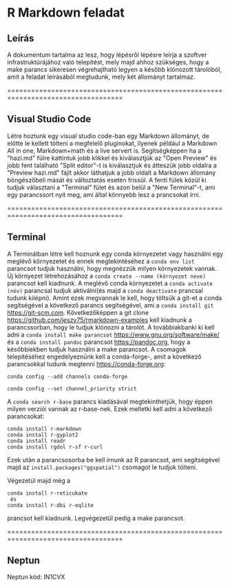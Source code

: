 # R Markdown feladat

## Leírás

A dokumentum tartalma az lesz, hogy lépésről lépésre leírja a szoftver infrastruktúrájához való telepítést, mely majd ahhoz szükséges, hogy a make parancs sikeresen végrehajtható legyen a később klónozott tárolóból, amit a feladat leírásából megtudunk, mely két állományt tartalmaz.

===================================================================================

## Visual Studio Code

Létre hoztunk egy visual studio code-ban egy Markdown állományt, de előtte le kellett tölteni a megfelelő pluginokat, ilyenek például a Markdown All in one, Markdown+math és a live servert is. Segítségképpen ha a "hazi.md" fülre kattintuk jobb klikkel és kiválasztjük az "Open Preview" és jobb fent található "Split editor"-t is kiválasztjuk és átteszük jobb oldalra a "Preview hazi.md" fájlt akkor láthatjuk a jobb oldalt a Markdown állomány böngészőbeli mását és változtatás esetén frissül. A fenti fülek közül ki tudjuk választani a "Terminal" fület és azon belül a "New Terminal"-t, ami egy parancssort nyit meg, ami által könnyebb lesz a prancsokat írni.

===================================================================================

## Terminal

A Terminálban létre kell hoznunk egy conda környezetet vagy használni egy meglévő környezetet és ennek megtekintéséhez a ```conda env list``` parancsot tudjuk használni, hogy megnézzük milyen környezetek vannak. Új környezet létrehozásához a ```conda create --name (környezet neve)``` parancsot kell kiadnunk. A meglévő conda környezetet a ```conda activate (név)``` parancsal tudjuk aktiválni(és majd a ```conda deactivate``` prancsal tudunk kilépni). Amint ezek megvannak le kell, hogy töltsük a git-et a conda segítségével a következő parancs segítségével, ami a 
```conda install git ```https://git-scm.com. Következőképpen a git clone https://github.com/jeszy75/rmarkdown-examples kell kiadnunk a parancssorban, hogy le tudjuk klónozni a tárolót. A továbbiakbanki ki kell adni a ```conda install make parancsot``` https://www.gnu.org/software/make/ és a ```conda install pandoc``` parancsot https://pandoc.org, hogy a későbbiekben tudjuk használni a make parancsot. A csomagok telepítéséhez engedélyeznünk kell a conda-forge-, amit a következő parancsokkal tudunk megtenni https://conda-forge.org:
```
conda config --add channels conda-forge

conda config --set channel_priority strict
```
A ```conda search r-base``` parancs kiadásával megtekinthetjük, hogy éppen milyen verziói vannak az r-base-nek.
Ezek melletki kell adni a következő parancsokat:
```
conda install r-markdown
conda install r-gyplot2
conda install readr
conda install rgdol r-sf r-curl
```
Ezek után a parancsosorba be kell írnunk az R parancsot, ami segítségével majd az ```install.packages("ggspatial")``` csomagot le tudjuk tölteni.

Végezetül majd még a 
```
conda install r-reticukate
 és
conda install r-dbi r-eqlite
```
prancsot kell kiadnunk. Legvégezetül pedig a make parancsot.

===================================================================================

## Neptun

Neptun kód: IN1CVX